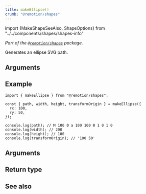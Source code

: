 ```yaml
---
title: makeEllipse()
crumb: "@remotion/shapes"
---
```


import {MakeShapeSeeAlso, ShapeOptions} from "../../components/shapes/shapes-info"

_Part of the [`@remotion/shapes`](/docs/shapes) package._

Generates an ellipse SVG path.

## Arguments

<ShapeOptions shape="ellipse"/>

## Example

```tsx twoslash title="ellipse.ts"
import { makeEllipse } from "@remotion/shapes";

const { path, width, height, transformOrigin } = makeEllipse({
  rx: 100,
  ry: 50,
});

console.log(path); // M 100 0 a 100 100 0 1 0 1 0
console.log(width); // 200
console.log(height); // 100
console.log(transformOrigin); // '100 50'
```

## Arguments

<ShapeOptions shape="ellipse"/>

## Return type

<MakeShapeReturnType shape="ellipse"/>

## See also

<MakeShapeSeeAlso shape="ellipse"/>
